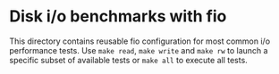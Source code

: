 # Disk i/o benchmarks with fio

This directory contains reusable fio configuration for most common i/o
performance tests. Use `make read`, `make write` and `make rw` to launch a
specific subset of available tests or `make all` to execute all tests.
